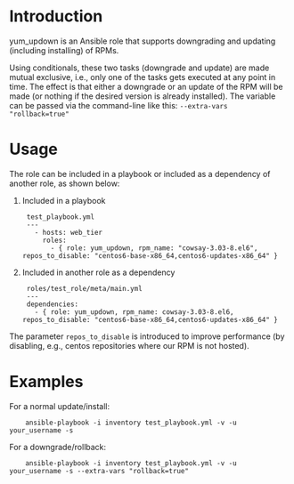# Introduction

yum\_updown is an Ansible role that supports downgrading and updating (including installing) of RPMs.

Using conditionals, these two tasks (downgrade and update) are made mutual exclusive, i.e., only one of the tasks gets executed at any point in time. The effect is that either a downgrade or an update of the RPM will be made (or nothing if the desired version is already installed). The variable can be passed via the command-line like this: `--extra-vars "rollback=true"`

# Usage

The role can be included in a playbook or included as a dependency of another role, as shown below:

1. Included in a playbook

        test_playbook.yml
        ---
          - hosts: web_tier
            roles:
              - { role: yum_updown, rpm_name: "cowsay-3.03-8.el6", repos_to_disable: "centos6-base-x86_64,centos6-updates-x86_64" }

2. Included in another role as a dependency

        roles/test_role/meta/main.yml
        ---
        dependencies:
          - { role: yum_updown, rpm_name: cowsay-3.03-8.el6, repos_to_disable: "centos6-base-x86_64,centos6-updates-x86_64" }

The parameter `repos_to_disable` is introduced to improve performance (by disabling, e.g., centos repositories where our RPM is not hosted).

# Examples

For a normal update/install:

        ansible-playbook -i inventory test_playbook.yml -v -u your_username -s

For a downgrade/rollback:

        ansible-playbook -i inventory test_playbook.yml -v -u your_username -s --extra-vars "rollback=true"

